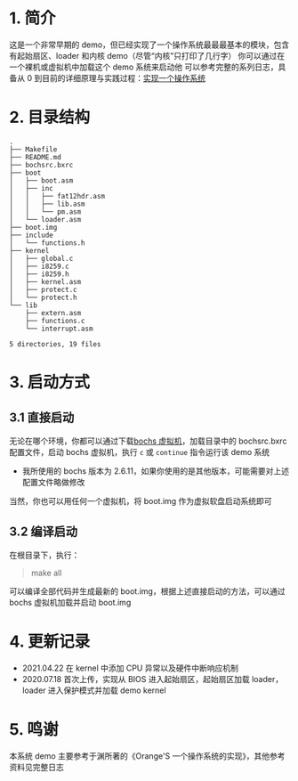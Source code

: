 # 1. 简介
这是一个非常早期的 demo，但已经实现了一个操作系统最最最基本的模块，包含有起始扇区、loader 和内核 demo（尽管“内核”只打印了几行字）
你可以通过在一个裸机或虚拟机中加载这个 demo 系统来启动他
可以参考完整的系列日志，具备从 0 到目前的详细原理与实践过程：[实现一个操作系统](https://techlog.cn/article/list/10183466)

# 2. 目录结构
```
.
├── Makefile
├── README.md
├── bochsrc.bxrc
├── boot
│   ├── boot.asm
│   ├── inc
│   │   ├── fat12hdr.asm
│   │   ├── lib.asm
│   │   └── pm.asm
│   └── loader.asm
├── boot.img
├── include
│   └── functions.h
├── kernel
│   ├── global.c
│   ├── i8259.c
│   ├── i8259.h
│   ├── kernel.asm
│   ├── protect.c
│   └── protect.h
└── lib
    ├── extern.asm
    ├── functions.c
    └── interrupt.asm

5 directories, 19 files
```

# 3. 启动方式
## 3.1 直接启动
无论在哪个环境，你都可以通过下载[bochs 虚拟机](http://bochs.sourceforge.net)，加载目录中的 bochsrc.bxrc 配置文件，启动 bochs 虚拟机，执行 `c` 或 `continue` 指令运行该 demo 系统
- 我所使用的 bochs 版本为 2.6.11，如果你使用的是其他版本，可能需要对上述配置文件略做修改

当然，你也可以用任何一个虚拟机，将 boot.img 作为虚拟软盘启动系统即可

## 3.2 编译启动
在根目录下，执行：
> make all

可以编译全部代码并生成最新的 boot.img，根据上述直接启动的方法，可以通过 bochs 虚拟机加载并启动 boot.img

# 4. 更新记录
- 2021.04.22 在 kernel 中添加 CPU 异常以及硬件中断响应机制
- 2020.07.18 首次上传，实现从 BIOS 进入起始扇区，起始扇区加载 loader，loader 进入保护模式并加载 demo kernel

# 5. 鸣谢
本系统 demo 主要参考于渊所著的《Orange'S 一个操作系统的实现》，其他参考资料见完整日志
